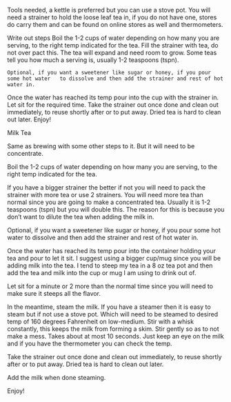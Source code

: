 Tools needed, a kettle is preferred but you can use a stove pot. You will need a strainer to hold the loose leaf tea in, if you do not have one, stores do carry them and can be found on online stores as well and thermometers. 

Write out steps
Boil the 1-2 cups of water depending on how many you are serving, to the right temp indicated for the tea. 
Fill the strainer with tea, do not over pact this. The tea will expand and need room to grow. Some teas tell you how much a serving is, usually 1-2 teaspoons (tspn).
	
	Optional, if you want a sweetener like sugar or honey, if you pour some hot water 	to dissolve and then add the strainer and rest of hot water in.  

Once the water has reached its temp pour into the cup with the strainer in. 
Let sit for the required time. 
Take the strainer out once done and clean out immediately, to reuse shortly after or to put away. Dried tea is hard to clean out later. 
Enjoy!

Milk Tea 

Same as brewing with some other steps to it. But it will need to be concentrate. 

Boil the 1-2 cups of water depending on how many you are serving, to the right temp indicated for the tea. 

If you have a bigger strainer the better if not you will need to pack the strainer with more tea or use 2 strainers. You will need more tea than normal since you are going to make a concentrated tea. Usually it is 1-2 teaspoons (tspn) but you will double this. The reason for this is because you don’t want to dilute the tea when adding the milk in.

Optional, if you want a sweetener like sugar or honey, if you pour some hot water 	to dissolve and then add the strainer and rest of hot water in. 

Once the water has reached its temp pour into the container holding your tea and pour to let it sit. I suggest using a bigger cup/mug since you will be adding milk into the tea. I tend to steep my tea in a 8 oz tea pot and then add the tea and milk into the cup or mug I am using to drink out of. 

Let sit for a minute or 2 more than the normal time since you will need to make sure it steeps all the flavor. 

In the meantime, steam the milk. If you have a steamer then it is easy to steam but if not use a stove pot. Which will need to be steamed to desired temp of 160 degrees Fahrenheit on low-medium. Stir with a whisk constantly, this keeps the milk from forming a skim. Stir gently so as to not make a mess. Takes about at most 10 seconds. Just keep an eye on the milk and if you have the thermometer you can check the temp. 

Take the strainer out once done and clean out immediately, to reuse shortly after or to put away. Dried tea is hard to clean out later. 

Add the milk when done steaming. 

Enjoy!
